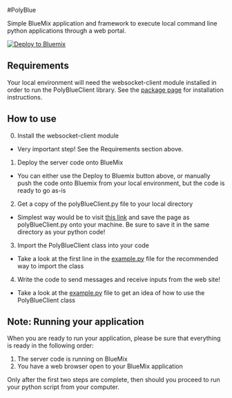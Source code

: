 #PolyBlue

Simple BlueMix application and framework to execute local command line python applications through a web portal.

[![Deploy to Bluemix](https://bluemix.net/deploy/button.png)](https://bluemix.net/deploy?repository=https://github.com/HenChao/PolyBlue)

## Requirements

Your local environment will need the websocket-client module installed in order to run the PolyBlueClient library. See the [package page](https://pypi.python.org/pypi/websocket-client/) for installation instructions.

## How to use
0. Install the websocket-client module
  * Very important step! See the Requirements section above.

1. Deploy the server code onto BlueMix
  * You can either use the Deploy to Bluemix button above, or manually push the code onto Bluemix from your local environment, but the code is ready to go as-is

2. Get a copy of the polyBlueClient.py file to your local directory
  * Simplest way would be to visit [this link](https://raw.githubusercontent.com/HenChao/PolyBlue/master/polyBlueClient.py) and save the page as polyBlueClient.py onto your machine. Be sure to save it in the same directory as your python code!

3. Import the PolyBlueClient class into your code
  * Take a look at the first line in the [example.py](https://github.com/HenChao/PolyBlue/blob/master/example.py) file for the recommended way to import the class

4. Write the code to send messages and receive inputs from the web site!
  * Take a look at the [example.py](https://github.com/HenChao/PolyBlue/blob/master/example.py) file to get an idea of how to use the PolyBlueClient class

## Note: Running your application

When you are ready to run your application, please be sure that everything is ready in the following order:

1. The server code is running on BlueMix
2. You have a web browser open to your BlueMix application

Only after the first two steps are complete, then should you proceed to run your python script from your computer.
